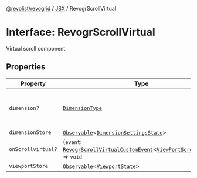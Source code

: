[@revolist/revogrid](README.md) / [JSX](Namespace.JSX.md) / RevogrScrollVirtual

# Interface: RevogrScrollVirtual

Virtual scroll component

## Properties

| Property | Type | Description | Defined in |
| ------ | ------ | ------ | ------ |
| `dimension?` | [`DimensionType`](TypeAlias.DimensionType.md) | Scroll dimension (`X` - `rgCol` or `Y` - `rgRow`) | [src/components.d.ts:2057](https://github.com/revolist/revogrid/blob/0c3bb4ec80c81d5563060679540746537ed4be52/src/components.d.ts#L2057) |
| `dimensionStore` | [`Observable`](TypeAlias.Observable.md)\<[`DimensionSettingsState`](Interface.DimensionSettingsState.md)\> | Dimensions | [src/components.d.ts:2061](https://github.com/revolist/revogrid/blob/0c3bb4ec80c81d5563060679540746537ed4be52/src/components.d.ts#L2061) |
| `onScrollvirtual?` | (`event`: [`RevogrScrollVirtualCustomEvent`](Interface.RevogrScrollVirtualCustomEvent.md)\<[`ViewPortScrollEvent`](TypeAlias.ViewPortScrollEvent.md)\>) => `void` | Scroll event | [src/components.d.ts:2065](https://github.com/revolist/revogrid/blob/0c3bb4ec80c81d5563060679540746537ed4be52/src/components.d.ts#L2065) |
| `viewportStore` | [`Observable`](TypeAlias.Observable.md)\<[`ViewportState`](Interface.ViewportState.md)\> | Viewport | [src/components.d.ts:2069](https://github.com/revolist/revogrid/blob/0c3bb4ec80c81d5563060679540746537ed4be52/src/components.d.ts#L2069) |
